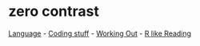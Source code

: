 
zero contrast
======

[Language](https://github.com/ttltrk/ELSE/blob/master/LAN/ENG/LAN.MD) -
[Coding stuff](https://github.com/ttltrk/PRG/blob/master/CODING.MD) -
[Working Out](https://github.com/ttltrk/ELSE/blob/master/PWR/PWR.MD) -
[R like Reading](https://github.com/ttltrk/BKS/blob/master/README.MD)



